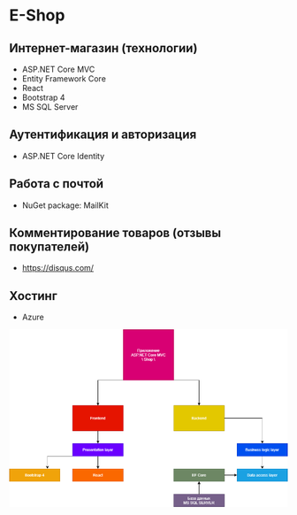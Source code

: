 # E-Shop

## Интернет-магазин (технологии)
* ASP.NET Core MVC
* Entity Framework Core
* React
* Bootstrap 4
* MS SQL Server

## Аутентификация и авторизация
* ASP.NET Core Identity

## Работа с почтой
* NuGet package: MailKit

## Комментирование товаров (отзывы покупателей)
* https://disqus.com/

## Хостинг
* Azure

![App scheme](ResourcesForReadme/ShopAppScheme.png)


